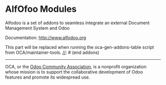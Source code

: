 # AlfOfoo Modules

Alfodoo is a set of addons to seamless integrate an external Document
Management System and Odoo

Documentation:
http://www.alfodoo.org

[//]: # (addons)
This part will be replaced when running the oca-gen-addons-table script from OCA/maintainer-tools.
[//]: # (end addons)

----

OCA, or the [Odoo Community Association](http://odoo-community.org/), is a nonprofit organization whose
mission is to support the collaborative development of Odoo features and
promote its widespread use.
